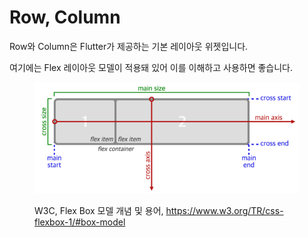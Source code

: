 # Row, Column

Row와 Column은 Flutter가 제공하는 기본 레이아웃 위젯입니다.

여기에는 Flex 레이아웃 모델이 적용돼 있어 이를 이해하고 사용하면 좋습니다.



<figure><img src="../.gitbook/assets/image.png" alt=""><figcaption><p>W3C, Flex Box 모델 개념 및 용어, <a href="https://www.w3.org/TR/css-flexbox-1/#box-model">https://www.w3.org/TR/css-flexbox-1/#box-model</a></p></figcaption></figure>



